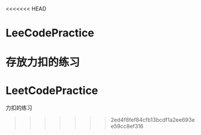 <<<<<<< HEAD
# LeeCodePractice
存放力扣的练习
=======
# LeetCodePractice
力扣的练习
>>>>>>> 2ed4f8fef84cfb13bcdf1a2ee693ee59cc8ef316
